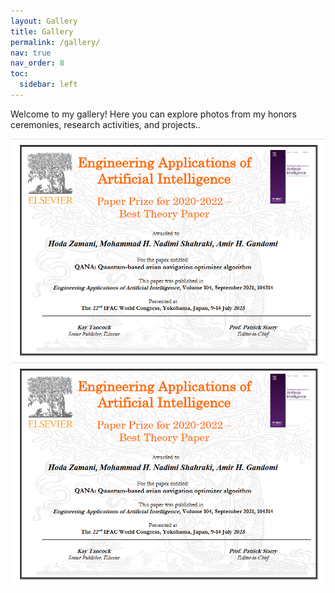 ```yaml
---
layout: Gallery
title: Gallery
permalink: /gallery/
nav: true
nav_order: 8
toc:
  sidebar: left
---
```



Welcome to my gallery! Here you can explore photos from my honors ceremonies, research activities, and projects..

<div class="row">
  <div class="col-sm mt-3 mt-md-0">
    <img src="/assets/img/QANA.PNG" class="img-fluid rounded z-depth-1" alt="Sample Image 1">
  </div>
  <div class="col-sm mt-3 mt-md-0">
    <img src="/assets/img/QANA.PNG" class="img-fluid rounded z-depth-1" alt="Sample Image 2">
  </div>
</div>
